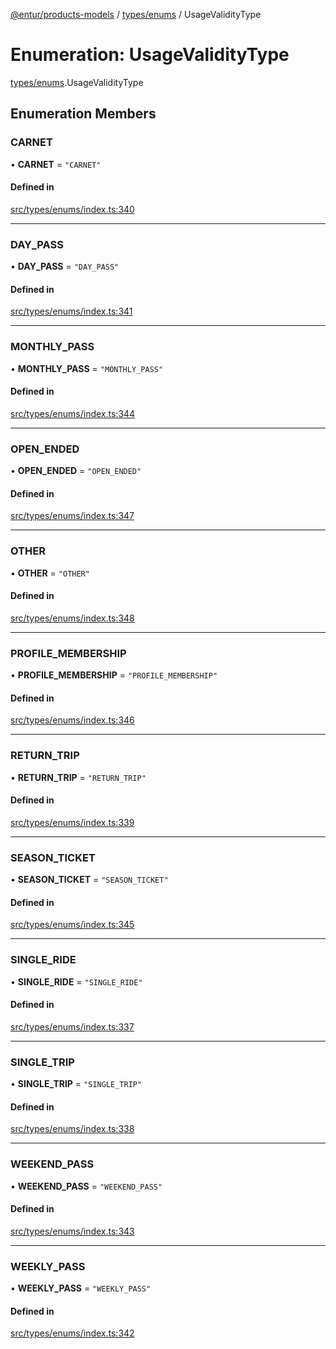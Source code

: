 [@entur/products-models](../README.md) / [types/enums](../modules/types_enums.md) / UsageValidityType

# Enumeration: UsageValidityType

[types/enums](../modules/types_enums.md).UsageValidityType

## Enumeration Members

### CARNET

• **CARNET** = ``"CARNET"``

#### Defined in

[src/types/enums/index.ts:340](https://github.com/entur/products-models/blob/main/src/types/enums/index.ts#L340)

___

### DAY\_PASS

• **DAY\_PASS** = ``"DAY_PASS"``

#### Defined in

[src/types/enums/index.ts:341](https://github.com/entur/products-models/blob/main/src/types/enums/index.ts#L341)

___

### MONTHLY\_PASS

• **MONTHLY\_PASS** = ``"MONTHLY_PASS"``

#### Defined in

[src/types/enums/index.ts:344](https://github.com/entur/products-models/blob/main/src/types/enums/index.ts#L344)

___

### OPEN\_ENDED

• **OPEN\_ENDED** = ``"OPEN_ENDED"``

#### Defined in

[src/types/enums/index.ts:347](https://github.com/entur/products-models/blob/main/src/types/enums/index.ts#L347)

___

### OTHER

• **OTHER** = ``"OTHER"``

#### Defined in

[src/types/enums/index.ts:348](https://github.com/entur/products-models/blob/main/src/types/enums/index.ts#L348)

___

### PROFILE\_MEMBERSHIP

• **PROFILE\_MEMBERSHIP** = ``"PROFILE_MEMBERSHIP"``

#### Defined in

[src/types/enums/index.ts:346](https://github.com/entur/products-models/blob/main/src/types/enums/index.ts#L346)

___

### RETURN\_TRIP

• **RETURN\_TRIP** = ``"RETURN_TRIP"``

#### Defined in

[src/types/enums/index.ts:339](https://github.com/entur/products-models/blob/main/src/types/enums/index.ts#L339)

___

### SEASON\_TICKET

• **SEASON\_TICKET** = ``"SEASON_TICKET"``

#### Defined in

[src/types/enums/index.ts:345](https://github.com/entur/products-models/blob/main/src/types/enums/index.ts#L345)

___

### SINGLE\_RIDE

• **SINGLE\_RIDE** = ``"SINGLE_RIDE"``

#### Defined in

[src/types/enums/index.ts:337](https://github.com/entur/products-models/blob/main/src/types/enums/index.ts#L337)

___

### SINGLE\_TRIP

• **SINGLE\_TRIP** = ``"SINGLE_TRIP"``

#### Defined in

[src/types/enums/index.ts:338](https://github.com/entur/products-models/blob/main/src/types/enums/index.ts#L338)

___

### WEEKEND\_PASS

• **WEEKEND\_PASS** = ``"WEEKEND_PASS"``

#### Defined in

[src/types/enums/index.ts:343](https://github.com/entur/products-models/blob/main/src/types/enums/index.ts#L343)

___

### WEEKLY\_PASS

• **WEEKLY\_PASS** = ``"WEEKLY_PASS"``

#### Defined in

[src/types/enums/index.ts:342](https://github.com/entur/products-models/blob/main/src/types/enums/index.ts#L342)
